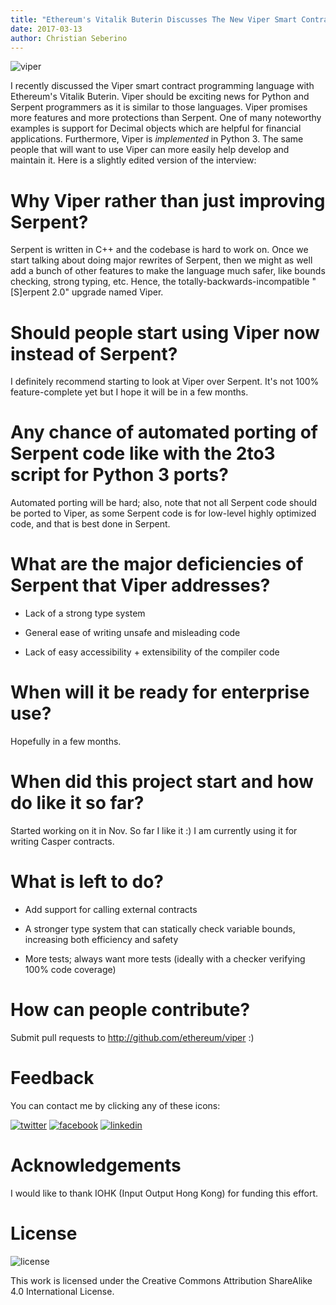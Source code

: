 ```yaml
---
title: "Ethereum's Vitalik Buterin Discusses The New Viper Smart Contract Programming Language"
date: 2017-03-13
author: Christian Seberino
---
```


![viper](https://i.imgsafe.org/70bf8c709e.jpeg)

I recently discussed the Viper smart contract programming language with Ethereum's Vitalik Buterin.  Viper should be exciting news for Python and Serpent programmers as it is similar to those languages.  Viper promises more features and more protections than Serpent.  One of many noteworthy examples is support for Decimal objects which are helpful for financial applications.  Furthermore, Viper is *implemented* in Python 3.  The same people that will want to use Viper can more easily help develop and maintain it.  Here is a slightly edited version of the interview:

# Why Viper rather than just improving Serpent?

Serpent is written in C++ and the codebase is hard to work on.  Once we start talking about doing major rewrites of Serpent, then we might as well add a bunch of other features to make the language much safer, like bounds checking, strong typing, etc. Hence, the totally-backwards-incompatible "[S]erpent 2.0" upgrade named Viper.

# Should people start using Viper now instead of Serpent?

I definitely recommend starting to look at Viper over Serpent. It's not 100% feature-complete yet but I hope it will be in a few months.

# Any chance of automated porting of Serpent code like with the 2to3 script for Python 3 ports?

Automated porting will be hard; also, note that not all Serpent code should be ported to Viper, as some Serpent code is for low-level highly optimized code, and that is best done in Serpent.

# What are the major deficiencies of Serpent that Viper addresses?

* Lack of a strong type system

* General ease of writing unsafe and misleading code

* Lack of easy accessibility + extensibility of the compiler code

# When will it be ready for enterprise use?

Hopefully in a few months.

# When did this project start and how do like it so far?

Started working on it in Nov. So far I like it :) I am currently using it for writing Casper contracts.

# What is left to do?

* Add support for calling external contracts

* A stronger type system that can statically check variable bounds, increasing both efficiency and safety

* More tests; always want more tests (ideally with a checker verifying 100% code coverage)

# How can people contribute?

Submit pull requests to http://github.com/ethereum/viper :)

# Feedback

You can contact me by clicking any of these icons:

[![twitter](https://i.imgsafe.org/fcbc8685c1.png)](https://twitter.com/chris_seberino) [![facebook](https://i.imgsafe.org/fcbc627df9.png)](https://www.facebook.com/cseberino) [![linkedin](https://i.imgsafe.org/fcbcf09c9e.png)](https://www.linkedin.com/in/christian-seberino-776897110)

# Acknowledgements

I would like to thank IOHK (Input Output Hong Kong) for funding this effort.

# License

![license](https://i.creativecommons.org/l/by-sa/4.0/88x31.png)

This work is licensed under the Creative Commons Attribution ShareAlike 4.0 International License.
